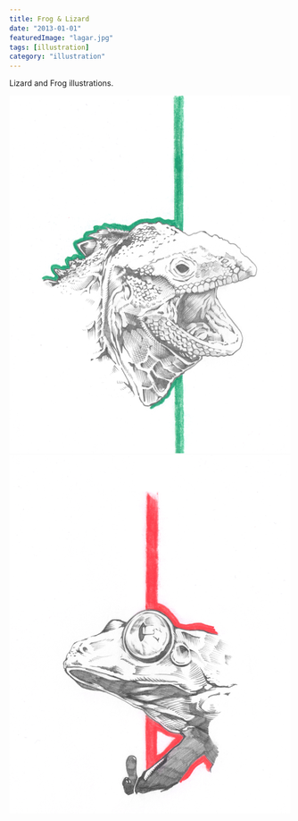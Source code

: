 ```yaml
---
title: Frog & Lizard
date: "2013-01-01"
featuredImage: "lagar.jpg"
tags: [illustration]
category: "illustration"
---
```


Lizard and Frog illustrations.

![Lizard Illustration](lagar.jpg)
![Frog Illustration](rana.jpg)